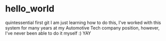 # hello_world
quintessential first git
I am just learning how to do this, I've worked with this system for many years at my Automotive Tech company position, however, I've never been able to do it myself :) YAY
